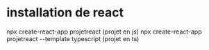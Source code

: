 # installation de react

npx create-react-app projetreact (projet en js)
npx create-react-app projetreact --template typescript (projet en ts)
